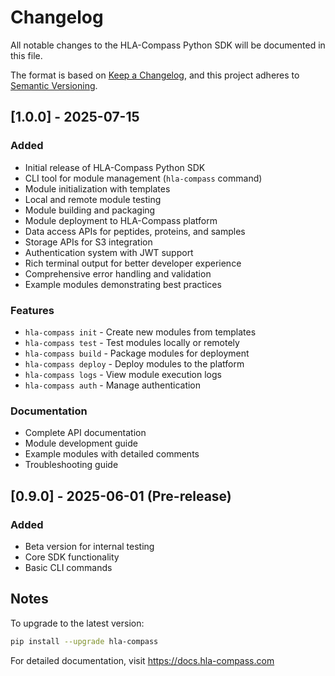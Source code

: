 # Changelog

All notable changes to the HLA-Compass Python SDK will be documented in this file.

The format is based on [Keep a Changelog](https://keepachangelog.com/en/1.0.0/),
and this project adheres to [Semantic Versioning](https://semver.org/spec/v2.0.0.html).

## [1.0.0] - 2025-07-15

### Added
- Initial release of HLA-Compass Python SDK
- CLI tool for module management (`hla-compass` command)
- Module initialization with templates
- Local and remote module testing
- Module building and packaging
- Module deployment to HLA-Compass platform
- Data access APIs for peptides, proteins, and samples
- Storage APIs for S3 integration
- Authentication system with JWT support
- Rich terminal output for better developer experience
- Comprehensive error handling and validation
- Example modules demonstrating best practices

### Features
- `hla-compass init` - Create new modules from templates
- `hla-compass test` - Test modules locally or remotely
- `hla-compass build` - Package modules for deployment
- `hla-compass deploy` - Deploy modules to the platform
- `hla-compass logs` - View module execution logs
- `hla-compass auth` - Manage authentication

### Documentation
- Complete API documentation
- Module development guide
- Example modules with detailed comments
- Troubleshooting guide

## [0.9.0] - 2025-06-01 (Pre-release)

### Added
- Beta version for internal testing
- Core SDK functionality
- Basic CLI commands

## Notes

To upgrade to the latest version:
```bash
pip install --upgrade hla-compass
```

For detailed documentation, visit https://docs.hla-compass.com